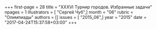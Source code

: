 +++
first-page = 28
title = "XXXVI Турнир городов. Избранные задачи"
npages = 1
illustrators = [ "Сергей Чуб",]
month = "06"
rubric = "Олимпиады"
authors = []
issues = [ "2015_06",]
year = "2015"
date = "2017-04-24T15:37:58+03:00"
+++
